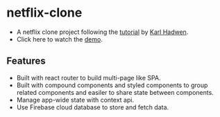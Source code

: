 # netflix-clone
- A netflix clone project following the [tutorial](https://www.youtube.com/watch?v=x_EEwGe-a9o) by [Karl Hadwen](https://github.com/karlhadwen/netflix).
- Click here to watch the [demo](https://netflix-clone-e307f.web.app/browse/).

## Features
- Built with react router to build multi-page like SPA.
- Built with compound components and styled components to group related components and easiler to share state between components.
- Manage app-wide state with context api.
- Use Firebase cloud database to store and fetch data.


